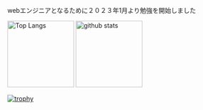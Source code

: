 webエンジニアとなるために２０２３年1月より勉強を開始しました

<p align="left"> 
  <img alt="Top Langs" height="150px" src="https://github-readme-stats.vercel.app/api/top-langs/?username=Satoshi170&layout=compact&show_icons=true&theme=onedark" />
  <img alt="github stats" height="150px" src="https://github-readme-stats.vercel.app/api?username=Satoshi170&theme=onedark&show_icons=ture" />
</p>

[![trophy](https://github-profile-trophy.vercel.app/?username=Satoshi170&theme=onedark&column=7
)](https://github.com/ryo-ma/github-profile-trophy)
<!--
**Satoshi170/Satoshi170** is a ✨ _special_ ✨ repository because its `README.md` (this file) appears on your GitHub profile.

Here are some ideas to get you started:

- 🔭 I’m currently working on ...
- 🌱 I’m currently learning ...
- 👯 I’m looking to collaborate on ...
- 🤔 I’m looking for help with ...
- 💬 Ask me about ...
- 📫 How to reach me: ...
- 😄 Pronouns: ...
- ⚡ Fun fact: ...
-->
